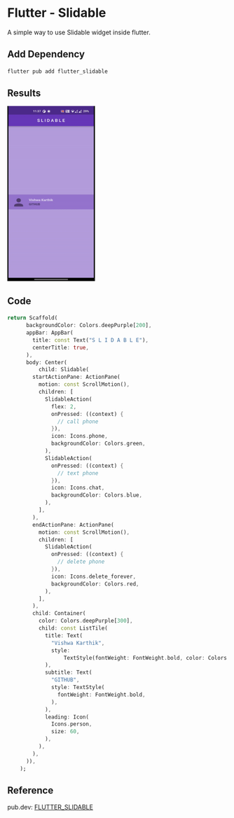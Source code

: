 # Flutter - Slidable 

A simple way to use Slidable widget inside flutter.

## Add Dependency
```bash
flutter pub add flutter_slidable
```
## Results
<p>
<img src="https://github.com/Vishwa-Karthik/Flutter-Slidable-Widget/blob/master/gifff.gif" width=200 height=400 />
</p>

## Code
```dart
return Scaffold(
      backgroundColor: Colors.deepPurple[200],
      appBar: AppBar(
        title: const Text("S L I D A B L E"),
        centerTitle: true,
      ),
      body: Center(
          child: Slidable(
        startActionPane: ActionPane(
          motion: const ScrollMotion(),
          children: [
            SlidableAction(
              flex: 2,
              onPressed: ((context) {
                // call phone
              }),
              icon: Icons.phone,
              backgroundColor: Colors.green,
            ),
            SlidableAction(
              onPressed: ((context) {
                // text phone
              }),
              icon: Icons.chat,
              backgroundColor: Colors.blue,
            ),
          ],
        ),
        endActionPane: ActionPane(
          motion: const ScrollMotion(),
          children: [
            SlidableAction(
              onPressed: ((context) {
                // delete phone
              }),
              icon: Icons.delete_forever,
              backgroundColor: Colors.red,
            ),
          ],
        ),
        child: Container(
          color: Colors.deepPurple[300],
          child: const ListTile(
            title: Text(
              "Vishwa Karthik",
              style:
                  TextStyle(fontWeight: FontWeight.bold, color: Colors.white70),
            ),
            subtitle: Text(
              "GITHUB",
              style: TextStyle(
                fontWeight: FontWeight.bold,
              ),
            ),
            leading: Icon(
              Icons.person,
              size: 60,
            ),
          ),
        ),
      )),
    );
```

## Reference
pub.dev: [FLUTTER_SLIDABLE](https://pub.dev/packages/flutter_slidable)

